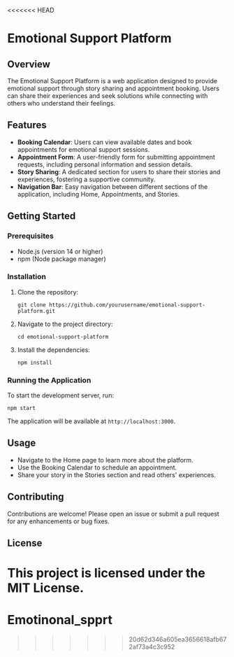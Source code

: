 <<<<<<< HEAD
# Emotional Support Platform

## Overview
The Emotional Support Platform is a web application designed to provide emotional support through story sharing and appointment booking. Users can share their experiences and seek solutions while connecting with others who understand their feelings.

## Features
- **Booking Calendar**: Users can view available dates and book appointments for emotional support sessions.
- **Appointment Form**: A user-friendly form for submitting appointment requests, including personal information and session details.
- **Story Sharing**: A dedicated section for users to share their stories and experiences, fostering a supportive community.
- **Navigation Bar**: Easy navigation between different sections of the application, including Home, Appointments, and Stories.

## Getting Started

### Prerequisites
- Node.js (version 14 or higher)
- npm (Node package manager)

### Installation
1. Clone the repository:
   ```
   git clone https://github.com/yourusername/emotional-support-platform.git
   ```
2. Navigate to the project directory:
   ```
   cd emotional-support-platform
   ```
3. Install the dependencies:
   ```
   npm install
   ```

### Running the Application
To start the development server, run:
```
npm start
```
The application will be available at `http://localhost:3000`.

## Usage
- Navigate to the Home page to learn more about the platform.
- Use the Booking Calendar to schedule an appointment.
- Share your story in the Stories section and read others' experiences.

## Contributing
Contributions are welcome! Please open an issue or submit a pull request for any enhancements or bug fixes.

## License
This project is licensed under the MIT License.
=======
# Emotinonal_spprt
>>>>>>> 20d62d346a605ea3656618afb672af73a4c3c952
